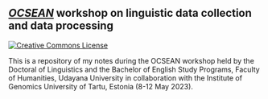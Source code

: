 ## [*OCSEAN*](https://www.ocsean.eu/) workshop on linguistic data collection and data processing

<a rel="license" href="http://creativecommons.org/licenses/by-nc-sa/4.0/"><img alt="Creative Commons License" style="border-width:0" src="https://i.creativecommons.org/l/by-nc-sa/4.0/88x31.png" /></a>

This is a repository of my notes during the OCSEAN workshop held by the 
Doctoral of Linguistics and the Bachelor of English Study Programs, 
Faculty of Humanities, Udayana University in collaboration with 
the Institute of Genomics University of Tartu, Estonia (8-12 May 2023).
